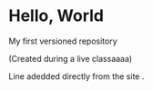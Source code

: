 # Hello, World 
 My first versioned repository
 
(Created during a live classaaaa)

Line adedded  directly from the site .
